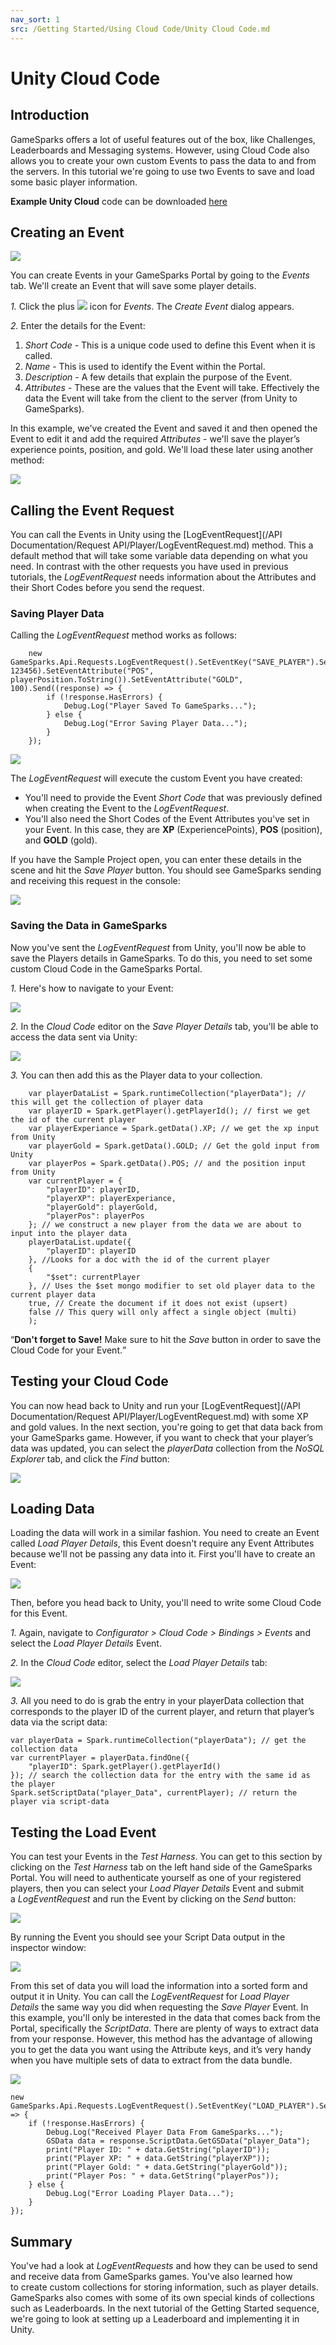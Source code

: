 ```yaml
---
nav_sort: 1
src: /Getting Started/Using Cloud Code/Unity Cloud Code.md
---
```


# Unity Cloud Code

## Introduction

GameSparks offers a lot of useful features out of the box, like Challenges, Leaderboards and Messaging systems. However, using Cloud Code also allows you to create your own custom Events to pass the data to and from the servers. In this tutorial we're going to use two Events to save and load some basic player information.

**Example Unity Cloud** code can be downloaded [here](http://repo.gamesparks.net/docs/tutorial-assets/UnityCloudCode_Tutorial.zip)

## Creating an Event

![](img/UT/1.png)

You can create Events in your GameSparks Portal by going to the *Events* tab. We'll create an Event that will save some player details.

*1.* Click the plus ![](/img/fa/plus.png) icon for *Events*. The *Create Event* dialog appears.

*2.* Enter the details for the Event:

1. *Short Code* - This is a unique code used to define this Event when it is called.
2. *Name* - This is used to identify the Event within the Portal.
3. *Description* - A few details that explain the purpose of the Event.
4. *Attributes* - These are the values that the Event will take. Effectively the data the Event will take from the client to the server (from Unity to GameSparks).

In this example, we've created the Event and saved it and then opened the Event to edit it and add the required *Attributes* - we'll save the player’s experience points, position, and gold. We'll load these later using another method:

![](img/UT/2.png)

## Calling the Event Request

You can call the Events in Unity using the [LogEventRequest](/API Documentation/Request API/Player/LogEventRequest.md) method. This a default method that will take some variable data depending on what you need. In contrast with the other requests you have used in previous tutorials, the *LogEventRequest* needs information about the Attributes and their Short Codes before you send the request.

### Saving Player Data

Calling the *LogEventRequest* method works as follows:

```
    new GameSparks.Api.Requests.LogEventRequest().SetEventKey("SAVE_PLAYER").SetEventAttribute("XP", 123456).SetEventAttribute("POS", playerPosition.ToString()).SetEventAttribute("GOLD", 100).Send((response) => {
    	if (!response.HasErrors) {
    		Debug.Log("Player Saved To GameSparks...");
    	} else {
    		Debug.Log("Error Saving Player Data...");
    	}
    });

```

![](img/UT/3.png)

The *LogEventRequest* will execute the custom Event you have created:
* You'll need to provide the Event *Short Code* that was previously defined when creating the Event to the *LogEventRequest*.
* You'll also need the Short Codes of the Event Attributes you've set in your Event. In this case, they are **XP** (ExperiencePoints), **POS** (position), and **GOLD** (gold).

If you have the Sample Project open, you can enter these details in the scene and hit the *Save Player* button. You should see GameSparks sending and receiving this request in the console:

![](img/UT/4.png)


### Saving the Data in GameSparks

Now you've sent the *LogEventRequest* from Unity, you'll now be able to save the Players details in GameSparks. To do this, you need to set some custom Cloud Code in the GameSparks Portal.

*1.* Here's how to navigate to your Event:

![](img/UT/11.png)

*2.* In the *Cloud Code* editor on the *Save Player Details* tab, you'll be able to access the data sent via Unity:

![](img/UT/12.png)

*3.* You can then add this as the Player data to your collection.

```
    var playerDataList = Spark.runtimeCollection("playerData"); // this will get the collection of player data
    var playerID = Spark.getPlayer().getPlayerId(); // first we get the id of the current player
    var playerExperiance = Spark.getData().XP; // we get the xp input from Unity
    var playerGold = Spark.getData().GOLD; // Get the gold input from Unity
    var playerPos = Spark.getData().POS; // and the position input from Unity
    var currentPlayer = {
    	"playerID": playerID,
    	"playerXP": playerExperiance,
    	"playerGold": playerGold,
    	"playerPos": playerPos
    }; // we construct a new player from the data we are about to input into the player data
    playerDataList.update({
    	"playerID": playerID
    }, //Looks for a doc with the id of the current player
    {
    	"$set": currentPlayer
    }, // Uses the $set mongo modifier to set old player data to the current player data
    true, // Create the document if it does not exist (upsert)
    false // This query will only affect a single object (multi)
    );
```

<q>**Don't forget to Save!** Make sure to hit the *Save* button in order to save the Cloud Code for your Event.</q>

## Testing your Cloud Code

You can now head back to Unity and run your [LogEventRequest](/API Documentation/Request API/Player/LogEventRequest.md) with some XP and gold values. In the next section, you're going to get that data back from your GameSparks game. However, if you want to check that your player’s data was updated, you can select the *playerData* collection from the *NoSQL Explorer* tab, and click the *Find* button:

![](img/UT/13.png)


## Loading Data

Loading the data will work in a similar fashion. You need to create an Event called *Load Player Details*, this Event doesn't require any Event Attributes because we'll not be passing any data into it. First you'll have to create an Event:

![](img/UT/14.png)

Then, before you head back to Unity, you'll need to write some Cloud Code for this Event.

*1.* Again, navigate to *Configurator > Cloud Code > Bindings > Events* and select the *Load Player Details* Event.

*2.* In the *Cloud Code* editor, select the *Load Player Details* tab:

![](img/UT/8.png)

*3.* All you need to do is grab the entry in your playerData collection that corresponds to the player ID of the current player, and return that player’s data via the script data:

```
var playerData = Spark.runtimeCollection("playerData"); // get the collection data
var currentPlayer = playerData.findOne({
	"playerID": Spark.getPlayer().getPlayerId()
}); // search the collection data for the entry with the same id as the player
Spark.setScriptData("player_Data", currentPlayer); // return the player via script-data
```

## Testing the Load Event

You can test your Events in the *Test Harness*. You can get to this section by clicking on the *Test Harness* tab on the left hand side of the GameSparks Portal. You will need to authenticate yourself as one of your registered players, then you can select your *Load Player Details* Event and submit a *LogEventRequest* and run the Event by clicking on the *Send* button:

![](img/UT/9.png)

By running the Event you should see your Script Data output in the inspector window:

![](img/UT/10.png)

From this set of data you will load the information into a sorted form and output it in Unity. You can call the *LogEventRequest* for *Load Player Details* the same way you did when requesting the *Save Player* Event. In this example, you'll only be interested in the data that comes back from the Portal, specifically the *ScriptData*. There are plenty of ways to extract data from your response. However, this method has the advantage of allowing you to get the data you want using the Attribute keys, and it’s very handy when you have multiple sets of data to extract from the data bundle.

![](img/UT/16.png)


```
new GameSparks.Api.Requests.LogEventRequest().SetEventKey("LOAD_PLAYER").Send((response) => {
	if (!response.HasErrors) {
		Debug.Log("Received Player Data From GameSparks...");
		GSData data = response.ScriptData.GetGSData("player_Data");
		print("Player ID: " + data.GetString("playerID"));
		print("Player XP: " + data.GetString("playerXP"));
		print("Player Gold: " + data.GetString("playerGold"));
		print("Player Pos: " + data.GetString("playerPos"));
	} else {
		Debug.Log("Error Loading Player Data...");
	}
});
```


## Summary

You've had a look at *LogEventRequests* and how they can be used to send and receive data from GameSparks games. You've also learned how to create custom collections for storing information, such as player details. GameSparks also comes with some of its own special kinds of collections such as Leaderboards. In the next tutorial of the Getting Started sequence, we're going to look at setting up a Leaderboard and implementing it in Unity.

